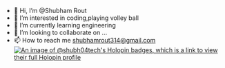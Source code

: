 - 👋 Hi, I’m @Shubham Rout
- 👀 I’m interested in coding,playing volley ball
- 🌱 I’m currently learning engineering
- 💞️ I’m looking to collaborate on ...
- 📫 How to reach me shubhamrout314@gmail.com
[![An image of @shubh04tech's Holopin badges, which is a link to view their full Holopin profile](https://holopin.me/shubh04tech)](https://holopin.io/@shubh04tech)



<!---
Shubh04tech/Shubh04tech is a ✨ special ✨ repository because its `README.md` (this file) appears on your GitHub profile.
You can click the Preview link to take a look at your changes.
--->
